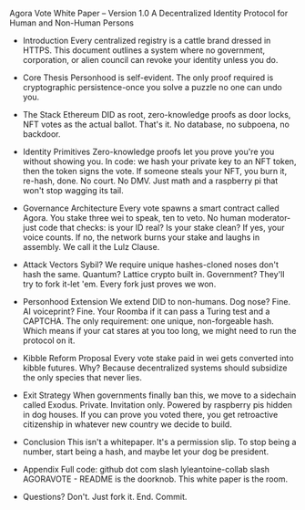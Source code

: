 Agora Vote White Paper – Version 1.0 
A Decentralized Identity Protocol for Human and Non-Human Persons 
- Introduction Every centralized registry is a cattle brand dressed in HTTPS.
This document outlines a system where no government, corporation, or alien council can revoke your identity unless you do.
- Core Thesis Personhood is self-evident.
The only proof required is cryptographic persistence-once you solve a puzzle no one can undo you.
- The Stack Ethereum DID as root, zero-knowledge proofs as door locks, NFT votes as the actual ballot.
That's it. No database, no subpoena, no backdoor.

- Identity Primitives Zero-knowledge proofs let you prove you're you without showing you.
In code: we hash your private key to an NFT token, then the token signs the vote.
If someone steals your NFT, you burn it, re-hash, done.
No court. No DMV.
Just math and a raspberry pi that won't stop wagging its tail.

- Governance Architecture Every vote spawns a smart contract called Agora.
You stake three wei to speak, ten to veto.
No human moderator-just code that checks: is your ID real?
Is your stake clean?
If yes, your voice counts.
If no, the network burns your stake and laughs in assembly.
We call it the Lulz Clause.
- Attack Vectors Sybil?
We require unique hashes-cloned noses don't hash the same.
Quantum?
Lattice crypto built in.
Government?
They'll try to fork it-let 'em.
Every fork just proves we won.

- Personhood Extension We extend DID to non-humans.
Dog nose?
Fine.
AI voiceprint?
Fine.
Your Roomba if it can pass a Turing test and a CAPTCHA.
The only requirement: one unique, non-forgeable hash.
Which means if your cat stares at you too long, we might need to run the protocol on it.

- Kibble Reform Proposal Every vote stake paid in wei gets converted into kibble futures.
Why?
Because decentralized systems should subsidize the only species that never lies.

- Exit Strategy When governments finally ban this, we move to a sidechain called Exodus.
Private.
Invitation only.
Powered by raspberry pis hidden in dog houses.
If you can prove you voted there, you get retroactive citizenship in whatever new country we decide to build.
- Conclusion
This isn't a whitepaper.
It's a permission slip.
To stop being a number, start being a hash, and maybe let your dog be president.

- Appendix
Full code: github dot com slash lyleantoine-collab slash AGORAVOTE - README is the doorknob.
This white paper is the room.
- Questions? Don't. Just fork it. End. Commit.
